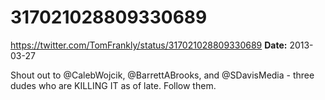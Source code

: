 # 317021028809330689
https://twitter.com/TomFrankly/status/317021028809330689
**Date:** 2013-03-27

Shout out to @CalebWojcik, @BarrettABrooks, and @SDavisMedia - three dudes who are KILLING IT as of late. Follow them.
